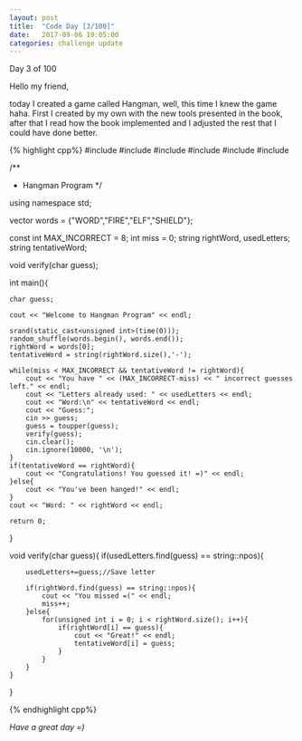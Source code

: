 ```yaml
---
layout: post
title:  "Code Day [3/100]"
date:   2017-09-06 19:05:00
categories: challenge update
---
```


Day 3 of 100

Hello my friend,

today I created a game called Hangman, well, this time I knew the game haha. First I created by my own with the new tools presented in the book, after that I read how the book implemented and I adjusted the rest that I could have done better.

{% highlight cpp%}
#include <iostream>
#include <string>
#include <ctime>
#include <vector>
#include <cstdlib>
#include <algorithm>

/**
 *  Hangman Program
 */

using namespace std;

vector<string> words = {"WORD","FIRE","ELF","SHIELD"};

const int MAX_INCORRECT = 8;
int miss = 0;
string rightWord, usedLetters;
string tentativeWord;

void verify(char guess);

int main(){

	char guess;

	cout << "Welcome to Hangman Program" << endl;

	srand(static_cast<unsigned int>(time(0)));
	random_shuffle(words.begin(), words.end());
	rightWord = words[0];
	tentativeWord = string(rightWord.size(),'-');

	while(miss < MAX_INCORRECT && tentativeWord != rightWord){
		cout << "You have " << (MAX_INCORRECT-miss) << " incorrect guesses left." << endl;
		cout << "Letters already used: " << usedLetters << endl;
		cout << "Word:\n" << tentativeWord << endl;
		cout << "Guess:";
		cin >> guess;
		guess = toupper(guess);
		verify(guess);
		cin.clear();
		cin.ignore(10000, '\n');
	}
	if(tentativeWord == rightWord){
		cout << "Congratulations! You guessed it! =)" << endl;
	}else{
		cout << "You've been hanged!" << endl;
	}
	cout << "Word: " << rightWord << endl;

	return 0;
}

void verify(char guess){
	if(usedLetters.find(guess) == string::npos){

		usedLetters+=guess;//Save letter

		if(rightWord.find(guess) == string::npos){
			cout << "You missed =(" << endl;
			miss++;
		}else{
			for(unsigned int i = 0; i < rightWord.size(); i++){
				if(rightWord[i] == guess){
					cout << "Great!" << endl;
					tentativeWord[i] = guess;
				}
			}
		}
	}
}

{% endhighlight cpp%}

_Have a great day =)_